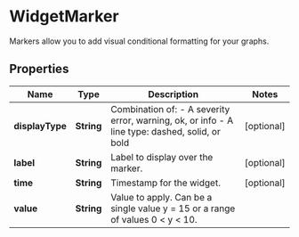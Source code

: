 

# WidgetMarker

Markers allow you to add visual conditional formatting for your graphs.
## Properties

Name | Type | Description | Notes
------------ | ------------- | ------------- | -------------
**displayType** | **String** | Combination of:   - A severity error, warning, ok, or info   - A line type: dashed, solid, or bold  |  [optional]
**label** | **String** | Label to display over the marker. |  [optional]
**time** | **String** | Timestamp for the widget. |  [optional]
**value** | **String** | Value to apply. Can be a single value y &#x3D; 15 or a range of values 0 &lt; y &lt; 10. | 



